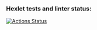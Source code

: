 ### Hexlet tests and linter status:
[![Actions Status](https://github.com/ShirokoMax/frontend-project-lvl4/workflows/hexlet-check/badge.svg)](https://github.com/ShirokoMax/frontend-project-lvl4/actions)